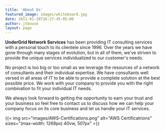 ```yaml
---
title: 'About Us'
featured_image: images/whiteboard.jpg
date: 2011-01-28T16:27:45-05:00
author: jtbouse
layout: page
---
```

**UnderGrid Network Services** has been providing IT consulting services with a personal touch to its clientele since 1996. Over the years we have gone through many stages of evolution, but in all of them, we've striven to provide the unique services individualized to our customer's needs.

No project is too big or too small as we leverage the resources of a network of consultants and their individual expertise. We have consultants well versed in all areas of IT to be able to provide a complete solution at the best possible price. We work with your company to provide you with the right combination to fit your individual IT needs.

We always look forward to getting the opportunity to earn your trust and your business so feel free to contact us to discuss how we can help your company focus on its core business and let us handle your IT services.

{{< img src="images/AWS-Certifications.png" alt="AWS Certificatrions" sizes="(max-width: 1268px) 40vw, 507px" >}}
